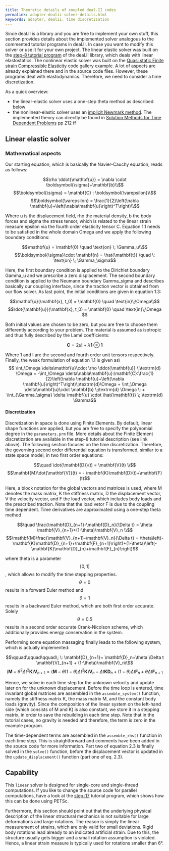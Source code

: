 ```yaml
---
title: Theoretic details of coupled deal.II codes
permalink: adapter-dealii-solver-details.html
keywords: adapter, dealii, time discretization
---
```


<!---
Latex Code for the equations
\begin{align*}\tag{1.1}
\begin{cases}
\rho \ddot{\mathbf{u}} &= \nabla \cdot \boldsymbol{\sigma}+\mathbf{b} \\
\boldsymbol{\sigma} &= \mathbf{C} : \boldsymbol{\varepsilon} \\
\boldsymbol{\varepsilon} &= \frac{1}{2}\left(\nabla \mathbf{u}+\left(\nabla\mathbf{u}\right)^T\right)
\end{cases}
\end{align*}

\begin{align*}\tag{1.2}
\mathbf{u} &= \mathbf{0} \quad \text{on} \; \Gamma_u\\
\boldsymbol{\sigma}\cdot \mathbf{n} &= \hat{\mathbf{t}} \quad \: \text{on} \; \Gamma_\sigma
\end{align*}

\begin{align*}\tag{1.3}
\mathbf{u}(\mathbf{x}, t_0) &= \mathbf{0} \quad \text{in}\;\Omega\\
\dot{\mathbf{u}}(\mathbf{x}, t_0) &= \mathbf{0} \quad \text{in}\;\Omega
\end{align*}

\begin{equation}\tag{1.4}
\mathbf{C} = 2\mu \mathbf{I}+\lambda\mathbf{1}\otimes \mathbf{1}
\end{equation}

\begin{align*}\tag{1.5}
 \int_\Omega \delta\mathbf{u}\cdot \rho \ddot{\mathbf{u}} \;\textrm{d} \Omega = & -\int_\Omega \delta\nabla\mathbf{u}:\mathbf{C}:\frac{1}{2}\left(\nabla \mathbf{u}+\left(\nabla
\mathbf{u}\right)^T\right)\;\textrm{d}\Omega  \\ &+ \int_\Omega \delta\mathbf{u}\cdot \mathbf{b} \;\textrm{d} \Omega \: + \int_{\Gamma_\sigma} \delta \mathbf{u} \cdot \hat{\mathbf{t}} \; \textrm{d} \Gamma
\end{align*}

\begin{align*}\tag{2.1}
\begin{cases}
\quad \dot{\mathbf{D}}(t) =& \mathbf{V}(t) \\
\mathbf{M}\dot{\mathbf{V}}(t)  =& - \mathbf{K}\mathbf{D}(t)+\mathbf{F}(t)
\end{cases}
\end{align*}
\begin{align*}\tag{2.2}
\begin{cases}
\quad \frac{\mathbf{D}_{n+1}-\mathbf{D}_n}{\Delta t} =& \theta \mathbf{V}_{n+1}+(1-\theta)\mathbf{V}_n \\
\mathbf{M}\frac{\mathbf{V}_{n+1}-\mathbf{V}_n}{\Delta t}  =& \theta\left(- \mathbf{K}\mathbf{D}_{n+1}+\mathbf{F}_{n+1}\right)+(1-\theta)\left(- \mathbf{K}\mathbf{D}_{n}+\mathbf{F}_{n}\right)
\end{cases}
\end{align*}

\begin{align*}\tag{2.3}
\begin{cases}
\qquad\qquad\qquad\; \: \mathbf{D}_{n+1}=&\mathbf{D}_n+\theta \Delta t \mathbf{V}_{n+1} + (1-\theta)\mathbf{V}_n\\
\left(\mathbf{M}+\theta^2 \Delta t^2\mathbf{K}\right) \mathbf{V}_{n+1}=&\left(\mathbf{M}- \theta(1-\theta\right)\Delta t^2\mathbf{K}) \mathbf{V}_n - \Delta t \mathbf{K} \mathbf{D}_n\\
&+ (1-\theta) \Delta t \mathbf{F}_n+  \theta \Delta t \mathbf{F}_{n+1}
\end{cases}
\end{align*}
-->

Since deal.II is a library and you are free to implement your own stuff, this section provides details about the implemented solver analogous to the commented tutorial programs in deal.II. In case you want to modify this solver or use it for your own project. The linear elastic solver was built on the [step-8 tutorial program](https://www.dealii.org/developer/doxygen/deal.II/step_8.html) of the deal.II library, which deals with linear elastostatics. The nonlinear elastic solver was built on the [Quasi static Finite strain Compressible Elasticity](https://www.dealii.org/developer/doxygen/deal.II/code_gallery_Quasi_static_Finite_strain_Compressible_Elasticity.html) code gallery example. A lot of aspects are already explained there and in the source code files. However, these programs deal with elastodynamics. Therefore, we need to consider a time discretization.

As a quick overview:

- the linear-elastic solver uses a one-step theta method as described below
- the nonlinear-elastic solver uses an [implicit Newmark method](https://en.wikipedia.org/wiki/Newmark-beta_method). The implemented theory can directly be found in [Solution Methods for Time Dependent Problems](https://link.springer.com/chapter/10.1007%2F978-3-540-71001-1_6) pp 212 ff

## Linear elastic solver

### Mathematical aspects

Our starting equation, which is basically the Navier-Cauchy equation, reads as follows:

$$\rho \ddot{\mathbf{u}} = \nabla \cdot \boldsymbol{\sigma}+\mathbf{b}\\$$
$$\boldsymbol{\sigma} = \mathbf{C} : \boldsymbol{\varepsilon}\\$$
$$\boldsymbol{\varepsilon} = \frac{1}{2}\left(\nabla \mathbf{u}+\left(\nabla\mathbf{u}\right)^T\right)\\$$

Where u is the displacement field, rho the material density, b the body forces and sigma the stress tensor, which is related to the linear strain measure epsilon via the fourth order elasticity tensor C. Equation 1.1 needs to be satisfied in the whole domain Omega and we apply the following boundary conditions:

$$\mathbf{u} = \mathbf{0} \quad \text{on} \; \Gamma_u\\$$
$$\boldsymbol{\sigma}\cdot \mathbf{n} = \hat{\mathbf{t}} \quad \: \text{on} \; \Gamma_\sigma$$

Here, the first boundary condition is applied to the Dirichlet boundary Gamma_u and we prescribe a zero displacement. The second boundary condition is applied to the Neumann boundary Gamma_sigma and describes basically our coupling interface, since the traction vector is obtained from our flow solver. As last point, the initial conditions are given in equation 1.3:

$$\mathbf{u}(\mathbf{x}, t_0) = \mathbf{0} \quad \text{in}\;\Omega\\$$
$$\dot{\mathbf{u}}(\mathbf{x}, t_0) = \mathbf{0} \quad \text{in}\;\Omega $$

Both initial values are chosen to be zero, but you are free to choose them differently according to your problem. The material is assumed as isotropic and thus fully described by the Lamé coefficients:

$$\mathbf{C} = 2\mu \mathbf{I}+\lambda\mathbf{1}\otimes \mathbf{1}$$

Where 1 and I are the second and fourth order unit tensors respectively. Finally, the weak formulation of equation 1.1 is given as\\
$$ \int_\Omega \delta\mathbf{u}\cdot \rho \ddot{\mathbf{u}} \;\textrm{d} \Omega = -\int_\Omega \delta\nabla\mathbf{u}:\mathbf{C}:\frac{1}{2}\left(\nabla \mathbf{u}+\left(\nabla
\mathbf{u}\right)^T\right)\;\textrm{d}\Omega + \int_\Omega \delta\mathbf{u}\cdot \mathbf{b} \;\textrm{d} \Omega \: + \int_{\Gamma_\sigma} \delta \mathbf{u} \cdot \hat{\mathbf{t}} \; \textrm{d} \Gamma$$

#### Discretization

Discretization in space is done using Finite Elements. By default, linear shape functions are applied, but you are free to specify the polynomial degree in the `parameters.prm` file. More details about the Finite Element discretization are available in the step-8 tutorial description (see link above). The following section focuses on the time discretization. Therefore, the governing second order differential equation is transformed, similar to a state space model, in two first order equations:

$$\quad \dot{\mathbf{D}}(t) = \mathbf{V}(t) \\$$
$$\mathbf{M}\dot{\mathbf{V}}(t)  = - \mathbf{K}\mathbf{D}(t)+\mathbf{F}(t)$$

Here, a block notation for the global vectors and matrices is used, where M denotes the mass matrix, K the stiffness matrix, D the displacement vector, V the velocity vector, and F the load vector, which includes body loads and the prescribed traction. Note that the load vetor F is due to the coupling time dependent. Time derivatives are approximated using a one-step theta method

$$\quad \frac{\mathbf{D}_{n+1}-\mathbf{D}_n}{\Delta t} = \theta \mathbf{V}_{n+1}+(1-\theta)\mathbf{V}_n \\$$
$$\mathbf{M}\frac{\mathbf{V}_{n+1}-\mathbf{V}_n}{\Delta t}  = \theta\left(- \mathbf{K}\mathbf{D}_{n+1}+\mathbf{F}_{n+1}\right)+(1-\theta)\left(- \mathbf{K}\mathbf{D}_{n}+\mathbf{F}_{n}\right)$$

where theta is a parameter $$ [0,1] $$, which allows to modify the time stepping properties. $$ \theta = 0 $$ results in a forward Euler method and $$ \theta = 1 $$ results in a backward Euler method, which are both first order accurate. Solely $$ \theta = 0.5 $$ results in a second order accurate Crank-Nicolson scheme, which additionally provides energy conservation in the system.

Performing some equation massaging finally leads to the following system, which is actually implemented:

$$\qquad\qquad\qquad\; \: \mathbf{D}_{n+1}= \mathbf{D}_n+\theta \Delta t \mathbf{V}_{n+1} + (1-\theta)\mathbf{V}_n\\$$
$$\left(\mathbf{M}+\theta^2 \Delta t^2\mathbf{K}\right) \mathbf{V}_{n+1}=\left(\mathbf{M}- \theta(1-\theta\right)\Delta t^2\mathbf{K}) \mathbf{V}_n - \Delta t \mathbf{K} \mathbf{D}_n + (1-\theta) \Delta t \mathbf{F}_n+  \theta \Delta t \mathbf{F}_{n+1}$$

Hence, we solve in each time step for the unknown velocity and update later on  for the unknown displacement. Before the time loop is entered, time invariant global matrices are assembled in the `assemble_system()` function, namely the stiffness matrix K, the mass matrix M, and the constant body loads (gravity). Since the composition of the linear system on the left-hand side (which consists of M and K) is also constant, we store it in a stepping matrix, in order to save the rebuilding in each time step. Note that in the tutorial cases, no gravity is needed and therefore, the term is zero in the example program.

The time-dependent terms are assembled in the `assemble_rhs()` function in each time step. This is straightforward and comments have been added in the source code for more information. Part two of equation 2.3 is finally solved in the `solve()` function, before the displacement vector is updated in the `update_displacement()` function (part one of eq. 2.3).

## Capability

This `linear` solver is designed for single-core and single-thread computations. If you like to change the source code for parallel computations, have a look at the [step-17](https://www.dealii.org/developer/doxygen/deal.II/step_17.html) tutorial program, which shows how this can be done using PETSc.

Furthermore, this section should point out that the underlying physical description of the linear structural mechanics is not suitable for large deformations and large rotations. The reason is simply the linear measurement of strains, which are only valid for small deviations. Rigid body rotations lead already to an indicated artificial strain. Due to this, the structure usually gets bigger and a small rotation assumption is violated. Hence, a linear strain measure is typically used for rotations smaller than 6°.
